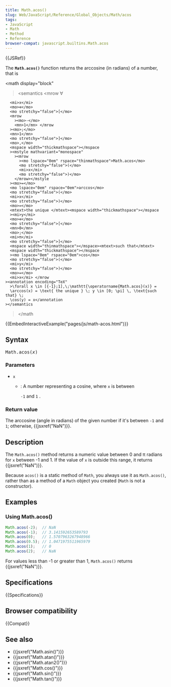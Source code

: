 ```yaml
---
title: Math.acos()
slug: Web/JavaScript/Reference/Global_Objects/Math/acos
tags:
- JavaScript
- Math
- Method
- Reference
browser-compat: javascript.builtins.Math.acos
---
```

{{JSRef}}

The **`Math.acos()`** function returns the arccosine (in radians) of a number,
that is

<math display="block"

> <semantics <mrow <mo>∀</mo>

      <mi>x</mi>
      <mo>∊</mo>
      <mo stretchy="false">[</mo>
      <mrow
        ><mo>-</mo>
        <mn>1</mn> </mrow
      ><mo>;</mo>
      <mn>1</mn>
      <mo stretchy="false">]</mo>
      <mo>,</mo>
      <mspace width="thickmathspace"></mspace
      ><mstyle mathvariant="monospace"
        ><mrow
          ><mo lspace="0em" rspace="thinmathspace">Math.acos</mo>
          <mo stretchy="false">(</mo>
          <mi>x</mi>
          <mo stretchy="false">)</mo>
        </mrow></mstyle
      ><mo>=</mo>
      <mo lspace="0em" rspace="0em">arccos</mo>
      <mo stretchy="false">(</mo>
      <mi>x</mi>
      <mo stretchy="false">)</mo>
      <mo>=</mo>
      <mtext>the unique </mtext><mspace width="thickmathspace"></mspace
      ><mi>y</mi>
      <mo>∊</mo>
      <mo stretchy="false">[</mo>
      <mn>0</mn>
      <mo>;</mo>
      <mi>π</mi>
      <mo stretchy="false">]</mo>
      <mspace width="thinmathspace"></mspace><mtext>such that</mtext>
      <mspace width="thickmathspace"></mspace
      ><mo lspace="0em" rspace="0em">cos</mo>
      <mo stretchy="false">(</mo>
      <mi>y</mi>
      <mo stretchy="false">)</mo>
      <mo>=</mo>
      <mi>x</mi> </mrow
    ><annotation encoding="TeX"
      >\forall x \in [{-1};1],\;\mathtt{\operatorname{Math.acos}(x)} =
      \arccos(x) = \text{ the unique } \; y \in [0; \pi] \, \text{such that} \;
      \cos(y) = x</annotation
    ></semantics

> </math

{{EmbedInteractiveExample("pages/js/math-acos.html")}}

## Syntax

<pre class="brush: js">Math.acos(<var>x</var>)</pre>

### Parameters

- `x`

  - : A number representing a cosine, where `x` is between

    `-1` and `1` .

### Return value

The arccosine (angle in radians) of the given number if it's between `-1` and
`1`; otherwise, {{jsxref("NaN")}}.

## Description

The `Math.acos()` method returns a numeric value between 0 and π radians for `x`
between -1 and 1. If the value of `x` is outside this range, it returns
{{jsxref("NaN")}}.

Because `acos()` is a static method of `Math`, you always use it as
`Math.acos()`, rather than as a method of a `Math` object you created (`Math` is
not a constructor).

## Examples

### Using Math.acos()

```js
Math.acos(-2);  // NaN
Math.acos(-1);  // 3.141592653589793
Math.acos(0);   // 1.5707963267948966
Math.acos(0.5); // 1.0471975511965979
Math.acos(1);   // 0
Math.acos(2);   // NaN
```

For values less than -1 or greater than 1, `Math.acos()` returns
{{jsxref("NaN")}}.

## Specifications

{{Specifications}}

## Browser compatibility

{{Compat}}

## See also

- {{jsxref("Math.asin()")}}
- {{jsxref("Math.atan()")}}
- {{jsxref("Math.atan2()")}}
- {{jsxref("Math.cos()")}}
- {{jsxref("Math.sin()")}}
- {{jsxref("Math.tan()")}}
